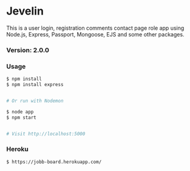 # Jevelin

This is a user login, registration comments contact page role app using Node.js, Express, Passport, Mongoose, EJS and some other packages.

### Version: 2.0.0

### Usage

```sh
$ npm install
$ npm install express
```

```sh

# Or run with Nodemon

$ node app
$ npm start


# Visit http://localhost:5000
```
### Heroku
```sh
$ https://jobb-board.herokuapp.com/

```

